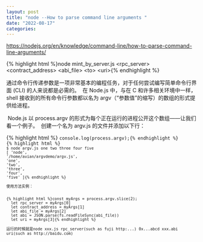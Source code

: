```yaml
---
layout: post
title: "node --How to parse command line arguments "
date: "2022-08-17"
categories: 
---
```

<p><a href="https://nodejs.org/en/knowledge/command-line/how-to-parse-command-line-arguments/">https://nodejs.org/en/knowledge/command-line/how-to-parse-command-line-arguments/</a></p>
{% highlight html %}node mint_by_server.js &lt;rpc_server&gt; &lt;contract_address&gt; &lt;abi_file&gt; &lt;to&gt; &lt;uri&gt;{% endhighlight %}
<p>通过命令行传递参数是一项非常基本的编程任务，对于任何尝试编写简单命令行界面 (CLI) 的人来说都是必需的。&nbsp; 在 Node.js 中，与在 C 和许多相关环境中一样，shell 接收到的所有命令行参数都以名为 argv（&ldquo;参数值&rdquo;的缩写）的数组的形式提供给进程。</p>
<p>&nbsp;Node.js 以 process.argv 的形式为每个正在运行的进程公开这个数组&mdash;&mdash;让我们看一个例子。&nbsp; 创建一个名为 argv.js 的文件并添加以下行：</p>
{% highlight html %}
<code class="language-js hljs language-javascript"><span class="hljs-variable language_">console</span>.<span class="hljs-title function_">log</span>(process.<span class="hljs-property">argv</span>);{% endhighlight %}
{% highlight html %}
<code class="language-bash hljs">$ node argv.js one two three four five
[ <span class="hljs-string">&#39;node&#39;</span>,
<span class="hljs-string">&#39;/home/avian/argvdemo/argv.js&#39;</span>,
<span class="hljs-string">&#39;one&#39;</span>,
<span class="hljs-string">&#39;two&#39;</span>,
<span class="hljs-string">&#39;three&#39;</span>,
<span class="hljs-string">&#39;four&#39;</span>,
<span class="hljs-string">&#39;five&#39;</span> ]{% endhighlight %}
<p>使用方法实例：</p>
{% highlight html %}const myArgs = process.argv.slice(2);
&nbsp; let rpc_server = myArgs[0]
&nbsp; let contract_address = myArgs[1]
&nbsp; let abi_file = myArgs[2]
&nbsp; let abi = JSON.parse(fs.readFileSync(abi_file))
&nbsp; let uri = myArgs[3]{% endhighlight %}
<p>运行的时候就是node xxx.js rpc_server(such as fuji http:...) 0x...abcd xxx.abi uri(such as http://baidu.com)</p>
<p>&nbsp;</p>
